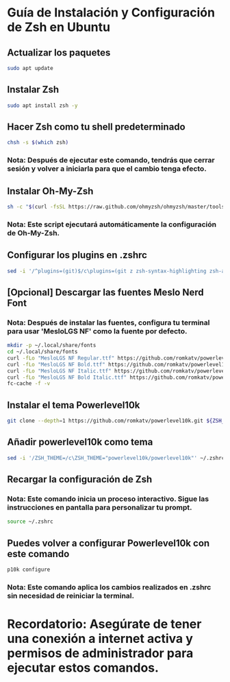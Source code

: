 # Guía de Instalación y Configuración de Zsh en Ubuntu

## Actualizar los paquetes
```bash
sudo apt update
```

## Instalar Zsh
```bash
sudo apt install zsh -y
```
## Hacer Zsh como tu shell predeterminado
```bash
chsh -s $(which zsh)
```
### Nota: Después de ejecutar este comando, tendrás que cerrar sesión y volver a iniciarla para que el cambio tenga efecto.

## Instalar Oh-My-Zsh
```bash
sh -c "$(curl -fsSL https://raw.github.com/ohmyzsh/ohmyzsh/master/tools/install.sh)"
```
### Nota: Este script ejecutará automáticamente la configuración de Oh-My-Zsh.

## Configurar los plugins en .zshrc
```bash
sed -i '/^plugins=(git)$/c\plugins=(git z zsh-syntax-highlighting zsh-autosuggestions docker sudo web-search copyfile jsontools)' ~/.zshrc && source ~/.zshrc
```

## [Opcional] Descargar las fuentes Meslo Nerd Font
### Nota: Después de instalar las fuentes, configura tu terminal para usar 'MesloLGS NF' como la fuente por defecto.
```bash
mkdir -p ~/.local/share/fonts
cd ~/.local/share/fonts
curl -fLo "MesloLGS NF Regular.ttf" https://github.com/romkatv/powerlevel10k-media/raw/master/MesloLGS%20NF%20Regular.ttf
curl -fLo "MesloLGS NF Bold.ttf" https://github.com/romkatv/powerlevel10k-media/raw/master/MesloLGS%20NF%20Bold.ttf
curl -fLo "MesloLGS NF Italic.ttf" https://github.com/romkatv/powerlevel10k-media/raw/master/MesloLGS%20NF%20Italic.ttf
curl -fLo "MesloLGS NF Bold Italic.ttf" https://github.com/romkatv/powerlevel10k-media/raw/master/MesloLGS%20NF%20Bold%20Italic.ttf
fc-cache -f -v
```
## Instalar el tema Powerlevel10k
```bash
git clone --depth=1 https://github.com/romkatv/powerlevel10k.git ${ZSH_CUSTOM:-$HOME/.oh-my-zsh/custom}/themes/powerlevel10k
```
## Añadir powerlevel10k como tema
```bash
sed -i '/ZSH_THEME=/c\ZSH_THEME="powerlevel10k/powerlevel10k"' ~/.zshrc
```
## Recargar la configuración de Zsh
### Nota: Este comando inicia un proceso interactivo. Sigue las instrucciones en pantalla para personalizar tu prompt.
```bash
source ~/.zshrc
```
## Puedes volver a configurar Powerlevel10k con este comando
```bash
p10k configure
```
### Nota: Este comando aplica los cambios realizados en .zshrc sin necesidad de reiniciar la terminal.

# Recordatorio: Asegúrate de tener una conexión a internet activa y permisos de administrador para ejecutar estos comandos.
